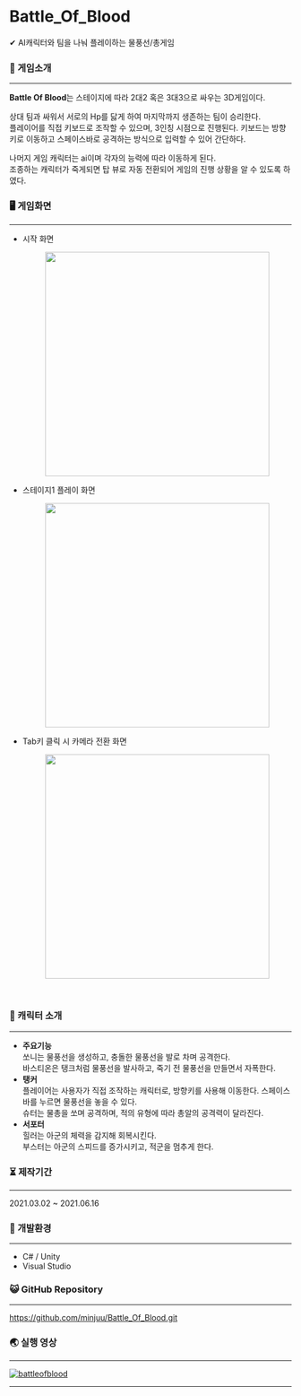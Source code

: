 # Battle_Of_Blood
✔ AI캐릭터와 팀을 나눠 플레이하는 물풍선/총게임


### 📄 게임소개

------



**Battle Of Blood**는 스테이지에 따라 2대2 혹은 3대3으로 싸우는 3D게임이다.<br>

상대 팀과 싸워서 서로의 Hp를 닳게 하여 마지막까지 생존하는 팀이 승리한다.<br>
플레이어를 직접 키보드로 조작할 수 있으며, 3인칭 시점으로 진행된다. 키보드는 방향키로 이동하고 스페이스바로 공격하는 방식으로 입력할 수 있어 간단하다.<br>

나머지 게임 캐릭터는 ai이며 각자의 능력에 따라 이동하게 된다. <br>
조종하는 캐릭터가 죽게되면 탑 뷰로 자동 전환되어 게임의 진행 상황을 알 수 있도록 하였다. <br>


### 🖥 게임화면

------
- 시작 화면 
  <p style="text-align: center;">
    <img src="https://user-images.githubusercontent.com/57933061/125446549-0cf67e87-7e2d-4e9b-a967-caed12aa2bb3.png" width="400" float = "center">
  </p>
- 스테이지1 플레이 화면
  <p style="text-align: center;">
    <img src="https://user-images.githubusercontent.com/57933061/125446542-d9519f16-d8bb-4526-90c8-814c750b693d.png" width="400" float = "center">
  </p>
- Tab키 클릭 시 카메라 전환 화면
  <p style="text-align: center;">
    <img src="https://user-images.githubusercontent.com/57933061/125447184-656dace8-07ed-4708-ab80-7684b1042028.png" width="400" float = "center">
  </p>

<br>


### 🌷 캐릭터 소개

------

- **주요기능**<br>쏘니는 물풍선을 생성하고, 충돌한 물풍선을 발로 차며 공격한다.<br>
바스티온은 탱크처럼 물풍선을 발사하고, 죽기 전 물풍선을 만들면서 자폭한다.<br>
- **탱커**<br>플레이어는 사용자가 직접 조작하는 캐릭터로, 방향키를 사용해 이동한다. 스페이스 바를 누르면 물풍선을 놓을 수 있다.
<br>슈터는 물총을 쏘며 공격하며, 적의 유형에 따라 총알의 공격력이 달라진다.<br>
- **서포터**<br>힐러는 아군의 체력을 감지해 회복시킨다.<br>
부스터는 아군의 스피드를 증가시키고, 적군을 멈추게 한다.<br>


### ⏳ 제작기간

------

2021.03.02 ~ 2021.06.16




### 💫 개발환경

------

- C# / Unity
- Visual Studio



### 😺 GitHub Repository

------

https://github.com/minjuu/Battle_Of_Blood.git


### 🌏 실행 영상

------
[![battleofblood](http://img.youtube.com/vi/s6Ne16LMJpI/0.jpg)](https://www.youtube.com/watch?v=s6Ne16LMJpI) 

------


